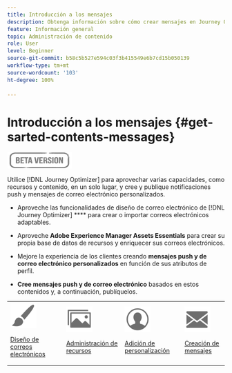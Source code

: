 ```yaml
---
title: Introducción a los mensajes
description: Obtenga información sobre cómo crear mensajes en Journey Optimizer
feature: Información general
topic: Administración de contenido
role: User
level: Beginner
source-git-commit: b58c5b527e594c03f3b415549e6b7cd15b050139
workflow-type: tm+mt
source-wordcount: '103'
ht-degree: 100%

---
```


# Introducción a los mensajes {#get-sarted-contents-messages}

![](assets/do-not-localize/badge.png)

Utilice [!DNL Journey Optimizer] para aprovechar varias capacidades, como recursos y contenido, en un solo lugar, y cree y publique notificaciones push y mensajes de correo electrónico personalizados.

* Aproveche las funcionalidades de diseño de correo electrónico de [!DNL Journey Optimizer] **** para crear o importar correos electrónicos adaptables.

* Aproveche **Adobe Experience Manager Assets Essentials** para crear su propia base de datos de recursos y enriquecer sus correos electrónicos.

* Mejore la experiencia de los clientes creando **mensajes push y de correo electrónico personalizados** en función de sus atributos de perfil.

* **Cree mensajes push y de correo electrónico** basados en estos contenidos y, a continuación, publíquelos.

<table>
<tr>
<td><img src="assets/do-not-localize/icon_design.svg" width="60px"><p><a href="design-emails.md">Diseño de correos electrónicos</a></p></td>
<td><img src="assets/do-not-localize/icon_assets.svg" width="60px"><p><a href="assets-essentials.md">Administración de recursos</a></p></td>
<td><img src="assets/do-not-localize/icon_personalization.svg" width="60px"><p><a href="personalization/personalize.md">Adición de personalización</a></p></td>
<td><img src="assets/do-not-localize/icon_messages.svg" width="60px"><p><a href="create-message.md">Creación de mensajes</a></p></td></tr>
</table>
